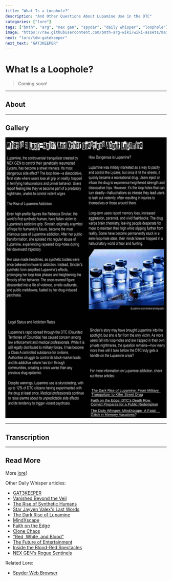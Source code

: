 ```yaml
---
title: "What Is a Loophole?"
description: "And Other Questions About Lupamine Use in the DTC"
categories: ["lore"]
tags: ["bmth", "arg", "nex gen", "spyder", "daily whisper", "loophole"]
image: "https://raw.githubusercontent.com/bmth-arg-wiki/wiki-assets/main/lore/webbrowser/dailywhisper/loophole-300x300.png"
next: "lore/tdw-gatekeeper"
next_text: "GAT3KEEPER"
---
```

# What Is a Loophole?

> Coming soon!

***

## About



***

## Gallery

![loophole article](https://raw.githubusercontent.com/bmth-arg-wiki/wiki-assets/main/lore/webbrowser/dailywhisper/loophole.png)

***

## Transcription



***

## Read More

More [lore](lore)!

Other Daily Whisper articles:

- [GAT3KEEPER](tdw-gatekeeper)
- [Vanished Beyond the Veil](tdw-vanished)
- [The Rise of Synthetic Humans](tdw-riseofsynth)
- [Star Jayven Valex's Last Words](tdw-valexlastwords)
- [The Dark Rise of Lupamine](tdw-riseoflupamine)
- [MindXscape](tdw-mindxscape)
- [Faith on the Edge](tdw-faithedge)
- [Clone Chaos](tdw-clonechaos)
- ["Red, White, and Blood"](tdw-redwhiteblood)
- [The Future of Entertainment](tdw-futureentertainment)
- [Inside the Blood-Red Spectacles](tdw-bloodredspectacles)
- [NEX GEN's Rogue Sentinels](tdw-roguesentinels)

Related Lore:

- [Spyder Web Browser](webbrowser)